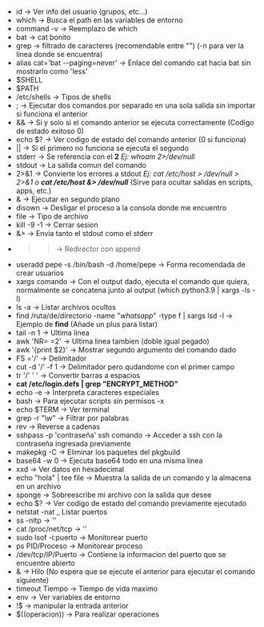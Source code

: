 - id -> Ver info del usuario (grupos, etc...)
- which -> Busca el path en las variables de entorno
- command -v -> Reemplazo de which
- bat -> cat bonito
- grep -> filtrado de caracteres (recomendable entre "") (-n para ver la linea donde se encuentra)
- alias cat='bat --paging=never' -> Enlace del comando cat hacia bat sin mostrarlo como 'less'
- $SHELL
- $PATH
- /etc/shells -> Tipos de shells
- ; -> Ejecutar dos comandos por separado en una sola salida sin importar si funciona el anterior
- && -> Si y solo si el comando anterior se ejecuta correctamente (Codigo de estado exitoso 0) 
- echo $? -> Ver codigo de estado del comando anterior (0 si funciona)
- || -> Si el primero no funciona se ejecuta el segundo
- stderr -> Se referencia con el **2** 
*Ej: whoam 2>/dev/null*
- stdout -> La salida comun del comando
- 2>&1 -> Convierte los errores a stdout
*Ej: cat /etc/host > /dev/null > 2>&1 o **cat /etc/host &> /dev/null*** (Sirve para ocultar salidas en scripts, apps, etc.)
- & -> Ejecutar en segundo plano
- disown -> Desligar el proceso a la consola donde me encuentro
- file -> Tipo de archivo
- kill -9 -1 -> Cerrar sesion
- &> -> Envia tanto el stdout como el stderr
- >> -> Redirector con append
- useradd pepe -s /bin/bash -d /home/pepe -> Forma recomendada de crear usuarios
- xargs comando -> Con el output dado, ejecuta el comando que quiera, normalmente se concatena junto al output (which python3.9 | xargs -ls -l)
- ls -a -> Listar archivos ocultos
- find /ruta/de/directorio -name "*whatsapp*" -type f | xargs lsd -l -> Ejemplo de **find** (Añade un plus para listar)
- tail -n 1 -> Ultima linea
- awk 'NR= =2' -> Ultima linea tambien (doble igual pegado)
- awk '{print $2}' -> Mostrar segundo argumento del comando dado
- FS ='/' -> Delimitador
- cut -d '/' -f 1 -> Delimitador pero qudandome con el primer campo
- tr '/' ' ' -> Convertir barras a espacios
- **cat /etc/login.defs | grep "ENCRYPT_METHOD"**
- echo -e -> Interpreta caracteres especiales
- bash -> Para ejecutar scripts sin permisos -x 
- echo $TERM -> Ver terminal
- grep -r "\w" -> Filtrar por palabras
- rev -> Reverse a cadenas
- sshpass -p 'contraseña' ssh comando -> Acceder a ssh con la contraseña ingresada previamente
- makepkg -C -> Eliminar los paquetes del pkgbuild 
- base64 -w 0 -> Ejecuta base64 todo en una misma linea
- xxd -> Ver datos en hexadecimal
- echo "hola" | tee file -> Muestra la salida de un comando y la almacena en un archivo
- sponge -> Sobreescribe mi archivo con la salida que desee 
- echo $? -> Ver codigo de estado del comando previamente ejecutado
- netstat -nat _ Listar puertos
- ss -nltp -> ''
- cat /proc/net/tcp -> ''
- sudo lsof -i:puerto -> Monitorear puerto
- ps PID/Proceso -> Monitorear proceso
- /dev/tcp/IP/Puerto -> Contiene la informacion del puerto que se encuentre abierto 
- & -> Hilo (No espera que se ejecute el anterior para ejecutar el comando siguiente)
- timeout Tiempo -> Tiempo de vida maximo 
- env -> Ver variables de entorno
- !$ -> manipular la entrada anterior
- $((operacion)) -> Para realizar operaciones






